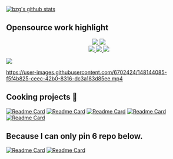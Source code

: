 [![bzg's github stats](https://github-readme-stats.vercel.app/api?username=garronej&title_color=fff&icon_color=8B959E&text_color=9f9f9f&bg_color=0E1217)](https://github.com/bzg/github-readme-stats)  

## Opensource work highlight

<p align="center">
    <a href="https://evt.land">
        <img src="https://user-images.githubusercontent.com/6702424/117706369-7f794c80-b1cd-11eb-80bd-cada11c0e46b.png">
    </a>
    <a href="https://denoify.land">
        <img src="https://user-images.githubusercontent.com/6702424/117706365-7ee0b600-b1cd-11eb-9beb-e59c2f314dbf.png"> 
    </a>
    <br>
    <a href="https://www.tsafe.dev">
        <img src="https://user-images.githubusercontent.com/6702424/117706378-81431000-b1cd-11eb-8313-965a2cb76c72.png"> 
    </a>
    <a href="https://github.com/inseefrlab/keycloakify">
        <img src="https://user-images.githubusercontent.com/6702424/117706372-8011e300-b1cd-11eb-9c20-5cb1d791aa65.png"> 
    </a>
    <a href="https://github.com/garronej/tss-react">
        <img src="https://user-images.githubusercontent.com/6702424/117706380-81431000-b1cd-11eb-96a7-d0f4ef48678a.png"> 
    </a>
</p>  

![](https://komarev.com/ghpvc/?username=garronej)

https://user-images.githubusercontent.com/6702424/148144085-f5f4b825-ceec-42b0-8316-dc3a183d85ee.mp4

## Cooking projects 🍳

[![Readme Card](https://github-readme-stats.vercel.app/api/pin/?username=InseeFrLab&repo=onyxia-web&show_owner=true&title_color=58a6ff&icon_color=8B959E&text_color=9f9f9f&bg_color=0E1217)](https://github.com/InseeFrLab/onyxia-web)
[![Readme Card](https://github-readme-stats.vercel.app/api/pin/?username=garronej&repo=powerhooks&&title_color=58a6ff&icon_color=8B959E&text_color=9f9f9f&bg_color=0E1217)](https://github.com/garronej/powerhooks)
[![Readme Card](https://github-readme-stats.vercel.app/api/pin/?username=InseeFrLab&repo=onyxia-ui&show_owner=true&&title_color=58a6ff&icon_color=8B959E&text_color=9f9f9f&bg_color=0E1217)](https://github.com/InseeFrLab/onyxia-ui)
[![Readme Card](https://github-readme-stats.vercel.app/api/pin/?username=thieryw&repo=gitlanding&show_owner=true&title_color=58a6ff&icon_color=8B959E&text_color=9f9f9f&bg_color=0E1217)](https://github.com/thieryw/gitlanding)
[![Readme Card](https://github-readme-stats.vercel.app/api/pin/?username=garronej&repo=redux-clean-archi-toolkit&show_owner=false&title_color=58a6ff&icon_color=8B959E&text_color=9f9f9f&bg_color=0E1217)](https://github.com/garronej/redux-clean-archi-toolkit)

## Because I can only pin 6 repo below.

[![Readme Card](https://github-readme-stats.vercel.app/api/pin/?username=garronej&repo=react-envs&title_color=58a6ff&icon_color=8B959E&text_color=9f9f9f&bg_color=0E1217)](https://github.com/garronej/react-envs)
[![Readme Card](https://github-readme-stats.vercel.app/api/pin/?username=garronej&repo=run_exclusive&title_color=58a6ff&icon_color=8B959E&text_color=9f9f9f&bg_color=0E1217)](https://github.com/garronej/run_exclusive)
